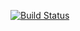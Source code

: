 [![Build Status](https://nanair.visualstudio.com/Test%20Project/_apis/build/status%2Fnavnair.sample-nodejs?branchName=main)](https://nanair.visualstudio.com/Test%20Project/_build/latest?definitionId=4&branchName=main)
